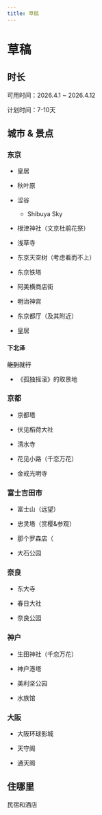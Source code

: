 ```yaml
---
title: 草稿
---
```


# 草稿

## 时长

可用时间：2026.4.1 ~ 2026.4.12

计划时间：7-10天

## 城市 & 景点

### 东京

- 皇居

- 秋叶原

- 涩谷

  - Shibuya Sky

- 根津神社（文京杜鹃花祭）

- 浅草寺

- 东京天空树（考虑看而不上）

- 东京铁塔

- 阿美横商店街

- 明治神宫

- 东京都厅（及其附近）

- 皇居

#### 下北泽

~~能到就行~~

- 《孤独摇滚》的取景地

### 京都

- 京都塔

- 伏见稻荷大社

- 清水寺

- 花见小路（千恋万花）

- 金戒光明寺

### 富士吉田市

- 富士山（远望）

- 忠灵塔（赏樱&参观）

- 那个罗森店（

- 大石公园

### 奈良

- 东大寺

- 春日大社

- 奈良公园

### 神户

- 生田神社（千恋万花）

- 神户港塔

- 美利坚公园

- 水族馆

### 大阪

- 大阪环球影城

- 天守阁

- 通天阁

## 住哪里

民宿和酒店
